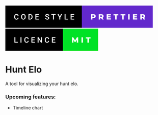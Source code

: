 [![CODESTYLE](https://raw.githubusercontent.com/FinnDore/hunt-elo/main/.github/badges/code-style-prettier.svg)](https://prettier.io/)
[![LICENCE](https://raw.githubusercontent.com/FinnDore/hunt-elo/main/.github/badges/licence-mit.svg)](https://github.com/FinnDore/hunt-elo/blob/main/LICENSE)

# Hunt Elo

A tool for visualizing your hunt elo.

### Upcoming features:

- Timeline chart

